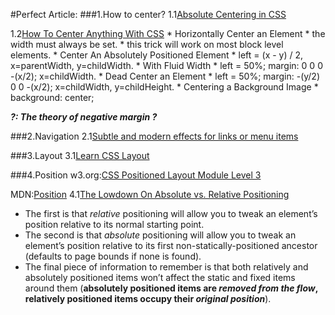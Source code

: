 #Perfect Article:
###1.How to center?
1.1[Absolute Centering in CSS](http://codepen.io/shshaw/full/gEiDt)

1.2[How To Center Anything With CSS](https://codemyviews.com/blog/how-to-center-anything-with-css#comment-684580538)
      * Horizontally Center an Element
         * the width must always be set.
         * this trick will work on most block level elements.
      * Center An Absolutely Positioned Element
         * left = \(x - y\) / 2, x=parentWidth, y=childWidth.
      * With Fluid Width
         * left = 50%; margin: 0 0 0 -\(x/2\); x=childWidth.
      * Dead Center an Element
         * left = 50%; margin: -\(y/2\) 0 0 -\(x/2\); x=childWidth, y=childHeight.
      * Centering a Background Image
         * background: center;
         
___?: The theory of negative margin ?___
         
###2.Navigation
2.1[Subtle and modern effects for links or menu items](http://tympanus.net/Development/CreativeLinkEffects/)

###3.Layout
3.1[Learn CSS Layout](http://learnlayout.com/)

###4.Position
w3.org:[CSS Positioned Layout Module Level 3](https://developer.mozilla.org/en-US/docs/Web/CSS/position)

   MDN:[Position](https://developer.mozilla.org/en-US/docs/Web/CSS/position) 
4.1[The Lowdown On Absolute vs. Relative Positioning](https://codemyviews.com/blog/the-lowdown-on-absolute-vs-relative-positioning)
  * The first is that *relative* positioning will allow you to tweak an element’s position relative to its normal starting point.
  * The second is that *absolute* positioning will allow you to tweak an element’s position relative to its first non-statically-positioned ancestor (defaults to page bounds if none is found). 
  * The final piece of information to remember is that both relatively and absolutely positioned items won’t affect the static and fixed items around them (**absolutely positioned items are _removed from the flow_, relatively positioned items occupy their _original position_**).
